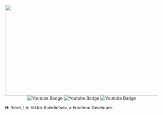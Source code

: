 <div id="header" align="center">
   <img src="https://mir-s3-cdn-cf.behance.net/project_modules/max_1200/4ff07986208593.5d9a654e92f36.gif" width="900" height="300/>
</div>

<div id="badges">
  <img src="https://img.shields.io/badge/Telegram-white?style=for-the-badge&logo=youtube&logoColor=black" alt="Youtube Badge"/>
  <img src="https://img.shields.io/badge/YouTube-red?style=for-the-badge&logo=youtube&logoColor=white" alt="Youtube Badge"/>
  <img src="https://www.codewars.com/users/Zit8/badges/micro" alt="Youtube Badge"/>
</div>

Hi there, I'm Viktor Kaledintsev, a Frontend Developer.




